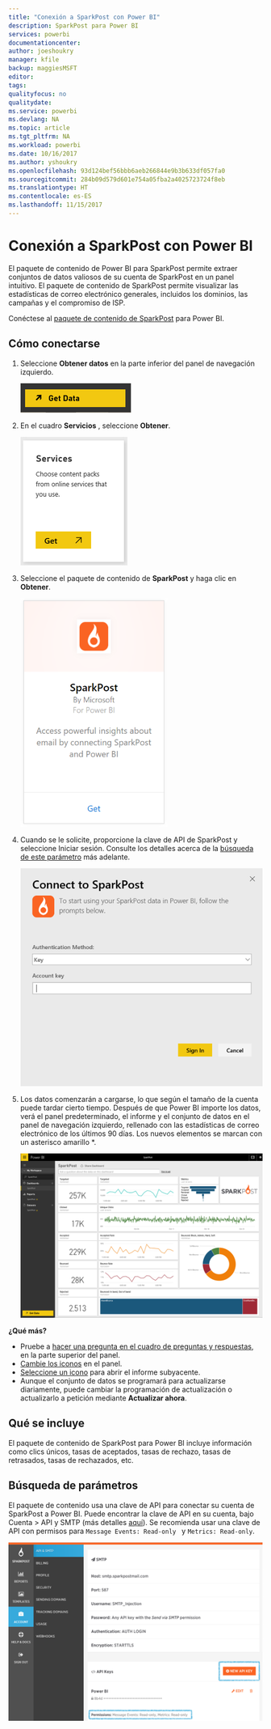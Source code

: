 ```yaml
---
title: "Conexión a SparkPost con Power BI"
description: SparkPost para Power BI
services: powerbi
documentationcenter: 
author: joeshoukry
manager: kfile
backup: maggiesMSFT
editor: 
tags: 
qualityfocus: no
qualitydate: 
ms.service: powerbi
ms.devlang: NA
ms.topic: article
ms.tgt_pltfrm: NA
ms.workload: powerbi
ms.date: 10/16/2017
ms.author: yshoukry
ms.openlocfilehash: 93d124bef56bbb6aeb266844e9b3b633df057fa0
ms.sourcegitcommit: 284b09d579d601e754a05fba2a4025723724f8eb
ms.translationtype: HT
ms.contentlocale: es-ES
ms.lasthandoff: 11/15/2017
---
```

# <a name="connect-to-sparkpost-with-power-bi"></a>Conexión a SparkPost con Power BI
El paquete de contenido de Power BI para SparkPost permite extraer conjuntos de datos valiosos de su cuenta de SparkPost en un panel intuitivo. El paquete de contenido de SparkPost permite visualizar las estadísticas de correo electrónico generales, incluidos los dominios, las campañas y el compromiso de ISP.

Conéctese al [paquete de contenido de SparkPost](https://app.powerbi.com/getdata/services/spark-post) para Power BI.

## <a name="how-to-connect"></a>Cómo conectarse
1. Seleccione **Obtener datos** en la parte inferior del panel de navegación izquierdo.
   
   ![](media/service-connect-to-sparkpost/getdata.png)
2. En el cuadro **Servicios** , seleccione **Obtener**.
   
   ![](media/service-connect-to-sparkpost/services.png)
3. Seleccione el paquete de contenido de **SparkPost** y haga clic en **Obtener**. 
   
   ![](media/service-connect-to-sparkpost/sparkpost.png)
4. Cuando se le solicite, proporcione la clave de API de SparkPost y seleccione Iniciar sesión. Consulte los detalles acerca de la [búsqueda de este parámetro](#FindingParams) más adelante.
   
   ![](media/service-connect-to-sparkpost/creds.png)
5. Los datos comenzarán a cargarse, lo que según el tamaño de la cuenta puede tardar cierto tiempo. Después de que Power BI importe los datos, verá el panel predeterminado, el informe y el conjunto de datos en el panel de navegación izquierdo, rellenado con las estadísticas de correo electrónico de los últimos 90 días. Los nuevos elementos se marcan con un asterisco amarillo \*.
   
   ![](media/service-connect-to-sparkpost/dashboard.png)

**¿Qué más?**

* Pruebe a [hacer una pregunta en el cuadro de preguntas y respuestas](service-q-and-a.md), en la parte superior del panel.
* [Cambie los iconos](service-dashboard-edit-tile.md) en el panel.
* [Seleccione un icono](service-dashboard-tiles.md) para abrir el informe subyacente.
* Aunque el conjunto de datos se programará para actualizarse diariamente, puede cambiar la programación de actualización o actualizarlo a petición mediante **Actualizar ahora**.

## <a name="whats-included"></a>Qué se incluye
El paquete de contenido de SparkPost para Power BI incluye información como clics únicos, tasas de aceptados, tasas de rechazo, tasas de retrasados, tasas de rechazados, etc.

<a name="FindingParams"></a>

## <a name="finding-parameters"></a>Búsqueda de parámetros
El paquete de contenido usa una clave de API para conectar su cuenta de SparkPost a Power BI. Puede encontrar la clave de API en su cuenta, bajo Cuenta \> API y SMTP (más detalles [aquí](https://support.sparkpost.com/customer/portal/articles/1933377-create-api-keys)). Se recomienda usar una clave de API con permisos para `Message Events: Read-only ` y `Metrics: Read-only`.

![](media/service-connect-to-sparkpost/sparkpost1.png)

